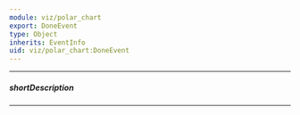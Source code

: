 ```yaml
---
module: viz/polar_chart
export: DoneEvent
type: Object
inherits: EventInfo
uid: viz/polar_chart:DoneEvent
---
```

---
##### shortDescription
<!-- Description goes here -->

---
<!-- Description goes here -->